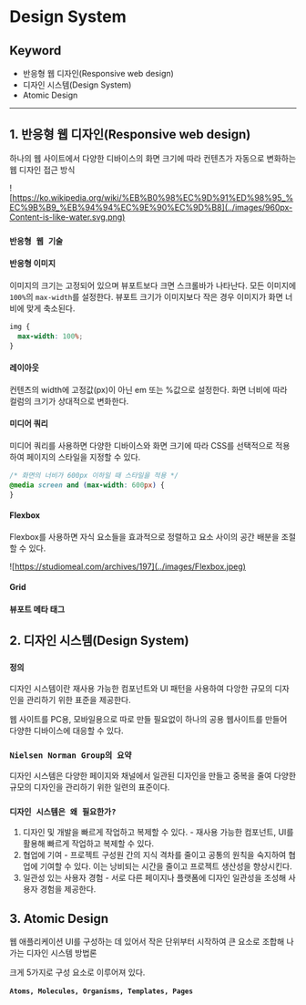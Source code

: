 # Design System

## Keyword

- 반응형 웹 디자인(Responsive web design)
- 디자인 시스템(Design System)
- Atomic Design

---

## 1. 반응형 웹 디자인(Responsive web design)

하나의 웹 사이트에서 다양한 디바이스의 화면 크기에 따라 컨텐츠가 자동으로 변화하는 웹 디자인 접근 방식

![https://ko.wikipedia.org/wiki/%EB%B0%98%EC%9D%91%ED%98%95_%EC%9B%B9_%EB%94%94%EC%9E%90%EC%9D%B8](../images/960px-Content-is-like-water.svg.png)

### **`반응형 웹 기술`**

#### 반응형 이미지

이미지의 크기는 고정되어 있으며 뷰포트보다 크면 스크롤바가 나타난다. 모든 이미지에 `100%`의 `max-width`를 설정한다. 뷰포트 크기가 이미지보다 작은 경우 이미지가 화면 너비에 맞게 축소된다.

```css
img {
  max-width: 100%;
}
```

#### 레이아웃

컨텐츠의 width에 고정값(px)이 아닌 em 또는 %값으로 설정한다. 화면 너비에 따라 컬럼의 크기가 상대적으로 변화한다.

#### 미디어 쿼리

미디어 쿼리를 사용하면 다양한 디바이스와 화면 크기에 따라 CSS를 선택적으로 적용하여 페이지의 스타일을 지정할 수 있다.

```css
/* 화면의 너비가 600px 이하일 때 스타일을 적용 */
@media screen and (max-width: 600px) {
}
```

#### Flexbox

Flexbox를 사용하면 자식 요소들을 효과적으로 정렬하고 요소 사이의 공간 배분을 조절할 수 있다.

![https://studiomeal.com/archives/197](../images/Flexbox.jpeg)

#### Grid

#### 뷰포트 메타 태그

## 2. 디자인 시스템(Design System)

### **`정의`**

디자인 시스템이란 재사용 가능한 컴포넌트와 UI 패턴을 사용하여 다앙한 규모의 디자인을 관리하기 위한 표준을 제공한다.

웹 사이트를 PC용, 모바일용으로 따로 만들 필요없이 하나의 공용 웹사이트를 만들어 다양한 디바이스에 대응할 수 있다.

### **`Nielsen Norman Group의 요약`**

디자인 시스템은 다양한 페이지와 채널에서 일관된 디자인을 만들고 중복을 줄여 다양한 규모의 디자인을 관리하기 위한 일련의 표준이다.

### **`디자인 시스템은 왜 필요한가?`**

1. 디자인 및 개발을 빠르게 작업하고 복제할 수 있다. - 재사용 가능한 컴포넌트, UI를 활용해 빠르게 작업하고 복제할 수 있다.
2. 협업에 기여 - 프로젝트 구성원 간의 지식 격차를 줄이고 공통의 원칙을 숙지하여 협업에 기여할 수 있다. 이는 낭비되는 시간을 줄이고 프로젝트 생산성을 향상시킨다.
3. 일관성 있는 사용자 경험 - 서로 다른 페이지나 플랫폼에 디자인 일관성을 조성해 사용자 경험을 제공한다.

## 3. Atomic Design

웹 애플리케이션 UI를 구성하는 데 있어서 작은 단위부터 시작하여 큰 요소로 조합해 나가는 디자인 시스템 방법론

크게 5가지로 구성 요소로 이루어져 있다.

**`Atoms, Molecules, Organisms, Templates, Pages`**

<!-- 1 - 용어의 정의(정확한 정의)
2 - 역사 또는 왜 필요한가/왜 생겼는가
3 - 특징 (또는 장/단점)
4 - 실제 사용 사례나 경험 또는 생각(배운것에 대하여) -->
